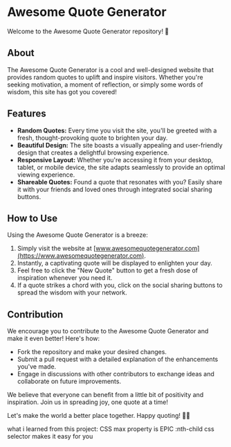 # Awesome Quote Generator

Welcome to the Awesome Quote Generator repository! 🌟

## About

The Awesome Quote Generator is a cool and well-designed website that provides random quotes to uplift and inspire visitors. Whether you're seeking motivation, a moment of reflection, or simply some words of wisdom, this site has got you covered!

## Features

- **Random Quotes:** Every time you visit the site, you'll be greeted with a fresh, thought-provoking quote to brighten your day.
- **Beautiful Design:** The site boasts a visually appealing and user-friendly design that creates a delightful browsing experience.
- **Responsive Layout:** Whether you're accessing it from your desktop, tablet, or mobile device, the site adapts seamlessly to provide an optimal viewing experience.
- **Shareable Quotes:** Found a quote that resonates with you? Easily share it with your friends and loved ones through integrated social sharing buttons.

## How to Use

Using the Awesome Quote Generator is a breeze:

1. Simply visit the website at [www.awesomequotegenerator.com](https://www.awesomequotegenerator.com).
2. Instantly, a captivating quote will be displayed to enlighten your day.
3. Feel free to click the "New Quote" button to get a fresh dose of inspiration whenever you need it.
4. If a quote strikes a chord with you, click on the social sharing buttons to spread the wisdom with your network.

## Contribution

We encourage you to contribute to the Awesome Quote Generator and make it even better! Here's how:

- Fork the repository and make your desired changes.
- Submit a pull request with a detailed explanation of the enhancements you've made.
- Engage in discussions with other contributors to exchange ideas and collaborate on future improvements.

We believe that everyone can benefit from a little bit of positivity and inspiration. Join us in spreading joy, one quote at a time!

Let's make the world a better place together. Happy quoting! 🌈✨



what i learned from this project:
CSS max property is EPIC
:nth-child css selector makes it easy for you 
